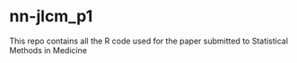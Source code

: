 # nn-jlcm_p1
This repo contains all the R code used for the paper submitted to Statistical Methods in Medicine
